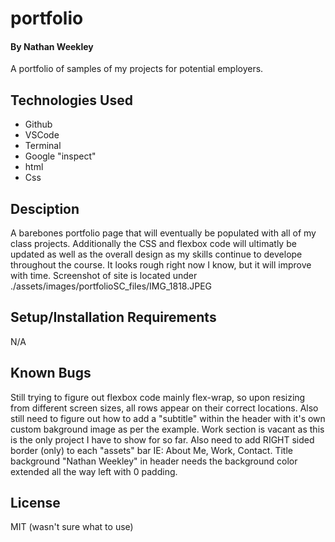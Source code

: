 # portfolio
#### By Nathan Weekley
A portfolio of samples of my projects for potential employers.

## Technologies Used
* Github
* VSCode
* Terminal
* Google "inspect"
* html
* Css

## Desciption
A barebones portfolio page that will eventually be populated with all of my class projects. Additionally the CSS and flexbox code will ultimatly be updated as well as the overall design as my skills continue to develope throughout the course. It looks rough right now I know, but it will improve with time. Screenshot of site is located under ./assets/images/portfolioSC_files/IMG_1818.JPEG

## Setup/Installation Requirements
N/A

## Known Bugs
Still trying to figure out flexbox code mainly flex-wrap, so upon resizing from different screen sizes, all rows appear on their correct locations. Also still need to figure out how to add a "subtitle" within the header with it's own custom bakground image as per the example. Work section is vacant as this is the only project I have to show for so far. Also need to add RIGHT sided border (only) to each "assets" bar IE: About Me, Work, Contact. Title background "Nathan Weekley" in header needs the background color extended all the way left with 0 padding.

## License
MIT (wasn't sure what to use)